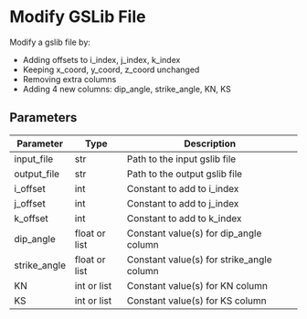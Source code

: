 # Modify GSLib File

Modify a gslib file by:
- Adding offsets to i_index, j_index, k_index
- Keeping x_coord, y_coord, z_coord unchanged
- Removing extra columns
- Adding 4 new columns: dip_angle, strike_angle, KN, KS

## Parameters

| Parameter | Type | Description |
|-----------|------|-------------|
| input_file | str | Path to the input gslib file |
| output_file | str | Path to the output gslib file |
| i_offset | int | Constant to add to i_index |
| j_offset | int | Constant to add to j_index |
| k_offset | int | Constant to add to k_index |
| dip_angle | float or list | Constant value(s) for dip_angle column |
| strike_angle | float or list | Constant value(s) for strike_angle column |
| KN | int or list | Constant value(s) for KN column |
| KS | int or list | Constant value(s) for KS column |
